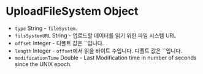 # UploadFileSystem Object

* `type` String - `fileSystem`.
* `filsSystemURL` String - 업로드할 데이터를 읽기 위한 파일 시스템 URL
* `offset` Integer - 디폴트 값은 ``입니다.
* `length` Integer - `offset`에서 읽을 바이트 수입니다. 디폴트 값은 ``입니다.
* `modificationTime` Double - Last Modification time in number of seconds since the UNIX epoch.
